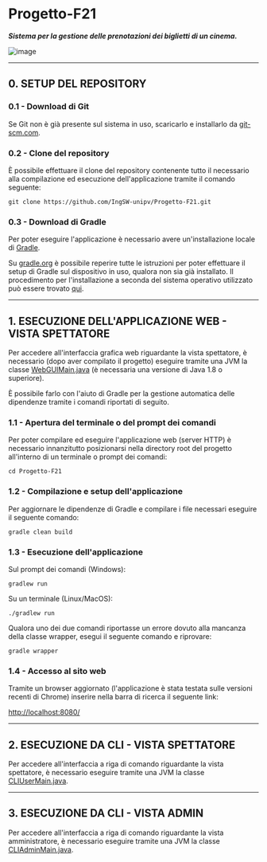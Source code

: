 # Progetto-F21

***Sistema per la gestione delle prenotazioni dei biglietti di un cinema.***

![image](https://github.com/IngSW-unipv/Progetto-F21/blob/main/images/popcorn.png)

***
## 0. SETUP DEL REPOSITORY

### 0.1 - Download di Git
Se Git non è già presente sul sistema in uso, scaricarlo e installarlo da [git-scm.com](https://git-scm.com/book/en/v2/Getting-Started-Installing-Git). 

### 0.2 - Clone del repository
È possibile effettuare il clone del repository contenente tutto il necessario alla compilazione ed esecuzione dell'applicazione tramite il comando seguente:

```
git clone https://github.com/IngSW-unipv/Progetto-F21.git
```

### 0.3 - Download di Gradle
Per poter eseguire l'applicazione è necessario avere un'installazione locale di [Gradle](https://it.wikipedia.org/wiki/Gradle).

Su [gradle.org](https://gradle.org/install/) è possibile reperire tutte le istruzioni per poter effettuare il setup di Gradle sul dispositivo in uso, qualora non sia già installato.
Il procedimento per l'installazione a seconda del sistema operativo utilizzato può essere trovato [qui](https://gradle.org/install/).

***
## 1. ESECUZIONE DELL'APPLICAZIONE WEB - VISTA SPETTATORE

Per accedere all'interfaccia grafica web riguardante la vista spettatore, è necessario (dopo aver compilato il progetto) eseguire tramite una JVM la classe [WebGUIMain.java](https://github.com/IngSW-unipv/Progetto-F21/blob/main/src/main/java/cinema/view/webgui/WebGUIMain.java) (è necessaria una versione di Java 1.8 o superiore).

È possibile farlo con l'aiuto di Gradle per la gestione automatica delle dipendenze tramite i comandi riportati di seguito.

### 1.1 - Apertura del terminale o del prompt dei comandi
Per poter compilare ed eseguire l'applicazione web (server HTTP) è necessario innanzitutto posizionarsi nella directory root del progetto all'interno di un terminale o prompt dei comandi:

```
cd Progetto-F21
```

### 1.2 - Compilazione e setup dell'applicazione
Per aggiornare le dipendenze di Gradle e compilare i file necessari eseguire il seguente comando:

```
gradle clean build
```

### 1.3 - Esecuzione dell'applicazione
Sul prompt dei comandi (Windows):

```
gradlew run
```

Su un terminale (Linux/MacOS): 

```
./gradlew run
```

Qualora uno dei due comandi riportasse un errore dovuto alla mancanza della classe wrapper, esegui il seguente comando e riprovare:

```
gradle wrapper
```

### 1.4 - Accesso al sito web
Tramite un browser aggiornato (l'applicazione è stata testata sulle versioni recenti di Chrome) inserire nella barra di ricerca il seguente link:

[http://localhost:8080/](http://localhost:8080/)

***
## 2. ESECUZIONE DA CLI - VISTA SPETTATORE

Per accedere all'interfaccia a riga di comando riguardante la vista spettatore, è necessario eseguire tramite una JVM la classe [CLIUserMain.java](https://github.com/IngSW-unipv/Progetto-F21/blob/main/src/main/java/cinema/view/cli/user/CLIUserMain.java).

***
## 3. ESECUZIONE DA CLI - VISTA ADMIN

Per accedere all'interfaccia a riga di comando riguardante la vista amministratore, è necessario eseguire tramite una JVM la classe [CLIAdminMain.java](https://github.com/IngSW-unipv/Progetto-F21/blob/main/src/main/java/cinema/view/cli/admin/CLIAdminMain.java).
